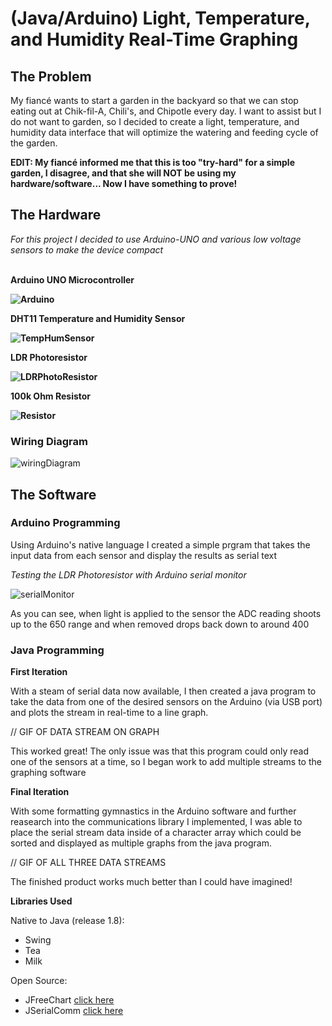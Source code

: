 # (Java/Arduino) Light, Temperature, and Humidity Real-Time Graphing

## The Problem
My fiancé wants to start a garden in the backyard so that we can stop eating out at Chik-fil-A, Chili's, and Chipotle every day. I want to assist but I do not want to garden, so I decided to create a light, temperature, and humidity data interface that will optimize the watering and feeding cycle of the garden.

<b>EDIT: My fiancé informed me that this is too "try-hard" for a simple garden, I disagree, and that she will NOT be using my hardware/software... Now I have something to prove!</b>

## The Hardware

<i> For this project I decided to use Arduino-UNO and various low voltage sensors to make the device compact </i>

<br><b> Arduino UNO Microcontroller
 
 ![Arduino](https://user-images.githubusercontent.com/52724843/109441917-efac6a80-79f3-11eb-8e27-dfbb1e8069f5.jpg)
 
 DHT11 Temperature and Humidity Sensor 
 
 ![TempHumSensor](https://user-images.githubusercontent.com/52724843/109441704-3b124900-79f3-11eb-8552-fa420b1497f3.jpg)

 LDR Photoresistor
 
 ![LDRPhotoResistor](https://user-images.githubusercontent.com/52724843/109441918-f0dd9780-79f3-11eb-9240-8b9139d2599a.jpg)

 100k Ohm Resistor
 
 ![Resistor](https://user-images.githubusercontent.com/52724843/109441920-f20ec480-79f3-11eb-9b21-bca5ac6b1538.jpg) </b>
 
 ### Wiring Diagram
 
![wiringDiagram](https://user-images.githubusercontent.com/52724843/109442099-72352a00-79f4-11eb-91a4-60e2a9712bfe.PNG)


## The Software

### Arduino Programming
Using Arduino's native language I created a simple prgram that takes the input data from each sensor and display the results as serial text

<i>Testing the LDR Photoresistor with Arduino serial monitor</i><t>
 
![serialMonitor](https://user-images.githubusercontent.com/52724843/109443267-58e1ad00-79f7-11eb-9d21-92ab7725723b.gif)

As you can see, when light is applied to the sensor the ADC reading shoots up to the 650 range and when removed drops back down to around 400

### Java Programming

<b>First Iteration</b>

With a steam of serial data now available, I then created a java program to take the data from one of the desired sensors on the Arduino (via USB port) and plots the stream in real-time to a line graph.

// GIF OF DATA STREAM ON GRAPH

This worked great! The only issue was that this program could only read one of the sensors at a time, so I began work to add multiple streams to the graphing software

<b>Final Iteration</b>

With some formatting gymnastics in the Arduino software and further reasearch into the communications library I implemented, I was able to place the serial stream data inside of a character array which could be sorted and displayed as multiple graphs from the java program.

// GIF OF ALL THREE DATA STREAMS

The finished product works much better than I could have imagined!  

<b> Libraries Used </b>

Native to Java (release 1.8):
<ul>
  <li>Swing</li>
  <li>Tea</li>
  <li>Milk</li>
</ul>

Open Source:
<ul>
  <li>JFreeChart <a href="https://www.jfree.org/jfreechart/">click here</a></li>
  <li>JSerialComm <a href="https://fazecast.github.io/jSerialComm/">click here</a></li>
</ul>


